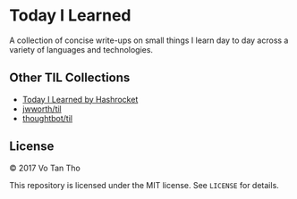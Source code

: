 # Today I Learned

A collection of concise write-ups on small things I learn day to day across a
variety of languages and technologies.

## Other TIL Collections

* [Today I Learned by Hashrocket](https://til.hashrocket.com)
* [jwworth/til](https://github.com/jwworth/til)
* [thoughtbot/til](https://github.com/thoughtbot/til)

## License

&copy; 2017 Vo Tan Tho

This repository is licensed under the MIT license. See `LICENSE` for
details.
